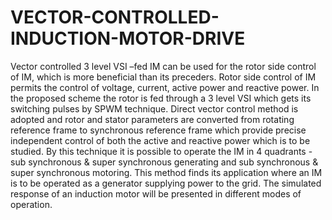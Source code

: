# VECTOR-CONTROLLED-INDUCTION-MOTOR-DRIVE

Vector controlled 3 level VSI –fed
IM can be used for the rotor side control of IM, which is more beneficial than its
preceders. Rotor side control of IM permits the control of voltage, current, active
power and reactive power. In the proposed scheme the rotor is fed through a 3
level VSI which gets its switching pulses by SPWM technique. Direct vector
control method is adopted and rotor and stator parameters are converted from
rotating reference frame to synchronous reference frame which provide precise
independent control of both the active and reactive power which is to be studied.
By this technique it is possible to operate the IM in 4 quadrants -sub synchronous
&amp; super synchronous generating and sub synchronous &amp; super synchronous
motoring. This method finds its application where an IM is to be operated as a
generator supplying power to the grid. The simulated response of an induction
motor will be presented in different modes of operation.
